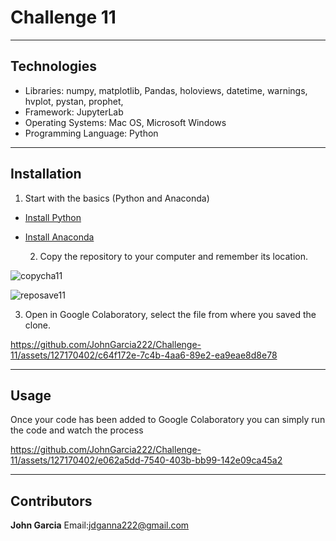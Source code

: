 # Challenge 11

---------------------

## Technologies

- Libraries: numpy, matplotlib, Pandas, holoviews, datetime, warnings, hvplot, pystan, prophet, 
- Framework: JupyterLab 
- Operating Systems: Mac OS, Microsoft Windows
- Programming Language: Python

-----------------------

## Installation

  1. Start with the basics (Python and Anaconda)

- [Install Python](https://www.python.org/downloads/)

- [Install Anaconda](https://docs.anaconda.com/free/anaconda/install/index.html)

  2. Copy the repository to your computer and remember its location.
 
![copycha11](https://github.com/JohnGarcia222/Challenge-11/assets/127170402/d43a00c3-9d21-40f6-b5de-819e67f45eef)

![reposave11](https://github.com/JohnGarcia222/Challenge-11/assets/127170402/b5a2429b-495c-4c69-ad3f-7745f245c4e3)

  3. Open in Google Colaboratory, select the file from where you saved the clone.

https://github.com/JohnGarcia222/Challenge-11/assets/127170402/c64f172e-7c4b-4aa6-89e2-ea9eae8d8e78

------------------

## Usage

  Once your code has been added to Google Colaboratory you can simply run the code and watch the process

https://github.com/JohnGarcia222/Challenge-11/assets/127170402/e062a5dd-7540-403b-bb99-142e09ca45a2

---------------------------------

## Contributors 

**John Garcia**
Email:jdganna222@gmail.com



